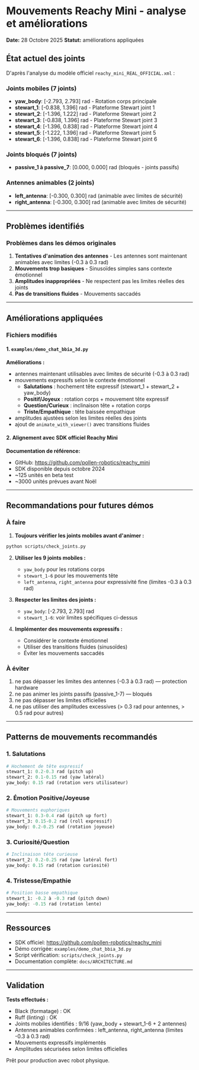 # Mouvements Reachy Mini - analyse et améliorations

**Date:** 28 Octobre 2025
**Statut:** améliorations appliquées

## État actuel des joints

D'après l'analyse du modèle officiel `reachy_mini_REAL_OFFICIAL.xml` :

### Joints mobiles (7 joints)
- **yaw_body**: [-2.793, 2.793] rad - Rotation corps principale
- **stewart_1**: [-0.838, 1.396] rad - Plateforme Stewart joint 1
- **stewart_2**: [-1.396, 1.222] rad - Plateforme Stewart joint 2
- **stewart_3**: [-0.838, 1.396] rad - Plateforme Stewart joint 3
- **stewart_4**: [-1.396, 0.838] rad - Plateforme Stewart joint 4
- **stewart_5**: [-1.222, 1.396] rad - Plateforme Stewart joint 5
- **stewart_6**: [-1.396, 0.838] rad - Plateforme Stewart joint 6

### Joints bloqués (7 joints)
- **passive_1 à passive_7**: [0.000, 0.000] rad (bloqués - joints passifs)

### Antennes animables (2 joints)
- **left_antenna**: [-0.300, 0.300] rad (animable avec limites de sécurité)
- **right_antenna**: [-0.300, 0.300] rad (animable avec limites de sécurité)

---

## Problèmes identifiés

### Problèmes dans les démos originales
1. **Tentatives d'animation des antennes** - Les antennes sont maintenant animables avec limites (-0.3 à 0.3 rad)
2. **Mouvements trop basiques** - Sinusoïdes simples sans contexte émotionnel
3. **Amplitudes inappropriées** - Ne respectent pas les limites réelles des joints
4. **Pas de transitions fluides** - Mouvements saccadés

---

## Améliorations appliquées

### Fichiers modifiés

#### 1. `examples/demo_chat_bbia_3d.py`
**Améliorations :**
- antennes maintenant utilisables avec limites de sécurité (-0.3 à 0.3 rad)
- mouvements expressifs selon le contexte émotionnel
  - **Salutations** : hochement tête expressif (stewart_1 + stewart_2 + yaw_body)
  - **Positif/Joyeux** : rotation corps + mouvement tête expressif
  - **Question/Curieux** : inclinaison tête + rotation corps
  - **Triste/Empathique** : tête baissée empathique
- amplitudes ajustées selon les limites réelles des joints
- ajout de `animate_with_viewer()` avec transitions fluides

#### 2. Alignement avec SDK officiel Reachy Mini
**Documentation de référence:**
- GitHub: https://github.com/pollen-robotics/reachy_mini
- SDK disponible depuis octobre 2024
- ~125 unités en beta test
- ~3000 unités prévues avant Noël

---

## Recommandations pour futures démos

### À faire

1. **Toujours vérifier les joints mobiles avant d'animer :**
```bash
python scripts/check_joints.py
```

2. **Utiliser les 9 joints mobiles :**
   - `yaw_body` pour les rotations corps
   - `stewart_1-6` pour les mouvements tête
   - `left_antenna`, `right_antenna` pour expressivité fine (limites -0.3 à 0.3 rad)

3. **Respecter les limites des joints :**
   - `yaw_body`: [-2.793, 2.793] rad
   - `stewart_1-6`: voir limites spécifiques ci-dessus

4. **Implémenter des mouvements expressifs :**
   - Considérer le contexte émotionnel
   - Utiliser des transitions fluides (sinusoïdes)
   - Éviter les mouvements saccadés

### À éviter

1. ne pas dépasser les limites des antennes (-0.3 à 0.3 rad) — protection hardware
2. ne pas animer les joints passifs (passive_1-7) — bloqués
3. ne pas dépasser les limites officielles
4. ne pas utiliser des amplitudes excessives (> 0.3 rad pour antennes, > 0.5 rad pour autres)

---

## Patterns de mouvements recommandés

### 1. Salutations
```python
# Hochement de tête expressif
stewart_1: 0.2-0.3 rad (pitch up)
stewart_2: 0.1-0.15 rad (yaw latéral)
yaw_body: 0.15 rad (rotation vers utilisateur)
```

### 2. Émotion Positive/Joyeuse
```python
# Mouvements euphoriques
stewart_1: 0.3-0.4 rad (pitch up fort)
stewart_3: 0.15-0.2 rad (roll expressif)
yaw_body: 0.2-0.25 rad (rotation joyeuse)
```

### 3. Curiosité/Question
```python
# Inclinaison tête curieuse
stewart_2: 0.2-0.25 rad (yaw latéral fort)
yaw_body: 0.15 rad (rotation curiosité)
```

### 4. Tristesse/Empathie
```python
# Position basse empathique
stewart_1: -0.2 à -0.3 rad (pitch down)
yaw_body: -0.15 rad (rotation lente)
```

---

## Ressources

- SDK officiel: https://github.com/pollen-robotics/reachy_mini
- Démo corrigée: `examples/demo_chat_bbia_3d.py`
- Script vérification: `scripts/check_joints.py`
- Documentation complète: `docs/ARCHITECTURE.md`

---

## Validation

**Tests effectués :**
- Black (formatage) : OK
- Ruff (linting) : OK
- Joints mobiles identifiés : 9/16 (yaw_body + stewart_1-6 + 2 antennes)
- Antennes animables confirmées : left_antenna, right_antenna (limites -0.3 à 0.3 rad)
- Mouvements expressifs implémentés
- Amplitudes sécurisées selon limites officielles

Prêt pour production avec robot physique.

